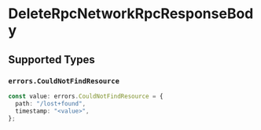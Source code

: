 # DeleteRpcNetworkRpcResponseBody


## Supported Types

### `errors.CouldNotFindResource`

```typescript
const value: errors.CouldNotFindResource = {
  path: "/lost+found",
  timestamp: "<value>",
};
```

